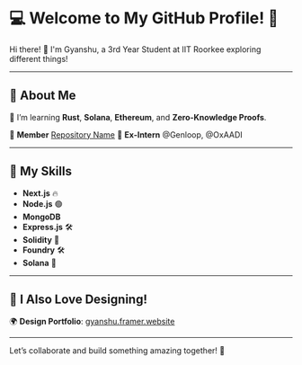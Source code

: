 # 💻 Welcome to My GitHub Profile! 🚀

Hi there! 👋 I'm Gyanshu, a 3rd Year Student at IIT Roorkee exploring different things!

---

## 📜 About Me

🌱 I’m learning **Rust**, **Solana**, **Ethereum**, and **Zero-Knowledge Proofs**.

👥 **Member** [Repository Name]([https://github.com/BlocSoc-iitr])
💼 **Ex-Intern** @Genloop, @OxAADI  

---

## 🌟 My Skills

- **Next.js** 🔥  
- **Node.js** 🟢  
- **MongoDB**  
- **Express.js** 🛠️  
- **Solidity** 📜  
- **Foundry** 🛠️  
- **Solana** 🌊  

---

## 🎨 I Also Love Designing!

🌍 **Design Portfolio**: [gyanshu.framer.website](https://gyanshu.framer.website/)

---

Let’s collaborate and build something amazing together! 🚀
